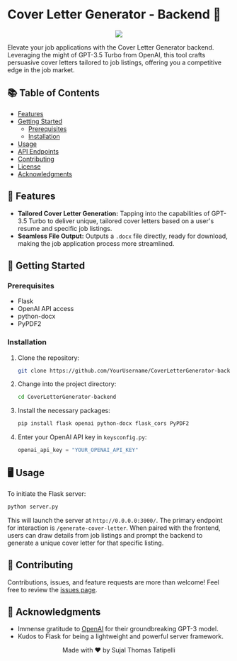  # Cover Letter Generator - Backend 🚀

 <p align="center">
   <img src="https://img.icons8.com/clouds/200/000000/document.png"/>
 </p>

 Elevate your job applications with the Cover Letter Generator backend. Leveraging the might of GPT-3.5 Turbo from OpenAI, this tool crafts persuasive cover letters tailored to job listings, offering you a competitive edge in the job market.

 ## 📚 Table of Contents

 - [Features](#-features)
 - [Getting Started](#-getting-started)
   - [Prerequisites](#prerequisites)
   - [Installation](#installation)
 - [Usage](#-usage)
 - [API Endpoints](#-api-endpoints)
 - [Contributing](#-contributing)
 - [License](#-license)
 - [Acknowledgments](#-acknowledgments)

 ## 🌟 Features

 - **Tailored Cover Letter Generation:** Tapping into the capabilities of GPT-3.5 Turbo to deliver unique, tailored cover letters based on a user's resume and specific job listings.
 - **Seamless File Output:** Outputs a `.docx` file directly, ready for download, making the job application process more streamlined.

 ## 🚀 Getting Started

 ### Prerequisites

 - Flask
 - OpenAI API access
 - python-docx
 - PyPDF2

 ### Installation

 1. Clone the repository:
    ```bash
    git clone https://github.com/YourUsername/CoverLetterGenerator-backend.git
    ```
 2. Change into the project directory:
    ```bash
    cd CoverLetterGenerator-backend
    ```
 3. Install the necessary packages:
    ```bash
    pip install flask openai python-docx flask_cors PyPDF2
    ```
 4. Enter your OpenAI API key in `keysconfig.py`:
    ```python
    openai_api_key = "YOUR_OPENAI_API_KEY"
    ```

 ## 🖥 Usage

 To initiate the Flask server:
 ```bash
 python server.py
 ```
 This will launch the server at `http://0.0.0.0:3000/`. The primary endpoint for interaction is `/generate-cover-letter`. When paired with the frontend, users can draw details from job listings and prompt the backend to generate a unique cover letter for that specific listing.

 ## 🤝 Contributing
 Contributions, issues, and feature requests are more than welcome! Feel free to review the [issues page](https://github.com/sujalthomas/Lynk-backEnd-flask/issues).

 ## 🎉 Acknowledgments

 - Immense gratitude to [OpenAI](https://openai.com/) for their groundbreaking GPT-3 model.
 - Kudos to Flask for being a lightweight and powerful server framework.

<p align="center">
  Made with ❤️ by Sujal Thomas Tatipelli
</p>
